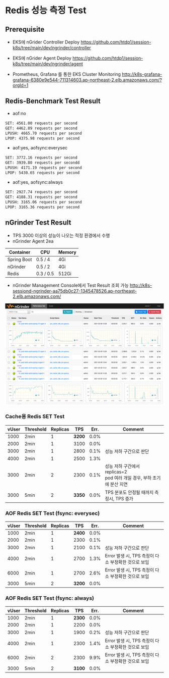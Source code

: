 # Redis 성능 측정 Test

## Prerequisite
- EKS에 nGrider Controller Deploy
<https://github.com/htdp1/session-k8s/tree/main/dev/ngrinder/controller>
- EKS에 nGrider Agent Deploy
<https://github.com/htdp1/session-k8s/tree/main/dev/ngrinder/agent>

- Prometheus, Grafana 를 통한 EKS Cluster Monitoring
<http://k8s-grafana-grafana-6380e9e544-711314603.ap-northeast-2.elb.amazonaws.com/?orgId=1>

## Redis-Benchmark Test Result

- aof:no
```
SET: 4561.00 requests per second
GET: 4462.89 requests per second
LPUSH: 4665.70 requests per second
LPOP: 4375.98 requests per second
```

- aof:yes, aofsync:everysec
```
SET: 3772.16 requests per second
GET: 3939.80 requests per secondd
LPUSH: 4171.19 requests per second
LPOP: 5430.65 requests per second
```

- aof:yes, aofsync:always
```
SET: 2927.74 requests per second
GET: 4188.31 requests per second
LPUSH: 3165.06 requests per second
LPOP: 3165.36 requests per second
```

## nGrinder Test Result
- TPS 3000 이상의 성능이 나오는 적정 환경에서 수행
- nGrinder Agent 2ea

Container   | CPU       | Memory
------------|-----------|-----------
Spring Boot | 0.5 / 4   | 4Gi
nGrinder    | 0.5 / 2   | 4Gi
Redis       | 0.3 / 0.5 | 512Gi

- nGrinder Management Console에서 Test Result 조회 가능
<http://k8s-sessiond-ngrinder-aa75db0c27-1345478526.ap-northeast-2.elb.amazonaws.com/>

![](../../images/ngrinder-test-result.png)

### Cache용 Redis SET Test

vUser   | Threshold | Replicas  | TPS | Err.   | Comment
--------|-----------|-----------|-----|--------|-------------
1000    | 2min   | 1 | **3200** | 0.0% | 
2000    | 2min   | 1 | 3100 | 0.0% | 
3000    | 2min   | 1 | 2800 | 0.1% | 성능 저하 구간으로 판단
4000    | 2min   | 1 | 2500 | 1.3% | 
3000    | 2min   | 2 | 2300 | 0.1% | 성능 저하 구간에서 replicas=2<br/>pod 여러 개일 경우, 부하 초기에 분산 지연
3000    | 5min   | 2 | **3350** | 0.0% | TPS 분포도 안정될 때까지 측정시, TPS 증가

### AOF Redis SET Test (fsync: everysec)

vUser   | Threshold | Replicas  | TPS | Err.   | Comment
--------|-----------|-----------|-----|--------|------------
1000    | 2min   | 1 | **2400** |  0.0% |
2000    | 2min   | 1 | 2300 | 0.1% |
3000    | 2min   | 1 | 2100 | 0.1% | 성능 저하 구간으로 판단
4000    | 2min   | 1 | 2700 | 1.3% | Error 발생 시, TPS 측정이 다소 부정확한 것으로 보임
6000    | 2min   | 1 | 2700 | 2.6% | Error 발생 시, TPS 측정이 다소 부정확한 것으로 보임
3000    | 5min   | 2 | **3200** | 0.0%    | 

### AOF Redis SET Test (fsync: always)

vUser   | Threshold | Replicas  | TPS | Err.   | Comment
--------|-----------|-----------|-----|--------|------------
1000    | 2min   | 1 | **2300** | 0.0% |
2000    | 2min   | 1 | 2200 | 0.0% |
3000    | 2min   | 1 | 1900 |  0.2% | 성능 저하 구간으로 판단
4000    | 2min   | 1 | 2300 |  1.4% | Error 발생 시, TPS 측정이 다소 부정확한 것으로 보임
6000    | 2min   | 2 | 2300 |  9.9% | Error 발생 시, TPS 측정이 다소 부정확한 것으로 보임
3000    | 5min   | 2 | **3100** |  0.0% |


